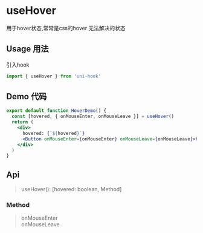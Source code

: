# useHover

用于hover状态,常常是css的hover 无法解决的状态

## Usage 用法

引入hook

```jsx
import { useHover } from 'uni-hook'
```

## Demo 代码

```jsx
export default function HoverDemo() {
  const [hovered, { onMouseEnter, onMouseLeave }] = useHover()
  return (
    <div>
      hovered: {`${hovered}`}
      <Button onMouseEnter={onMouseEnter} onMouseLeave={onMouseLeave}>hover我，快！</Button>
    </div>
  )
}
```

## Api

> useHover(): [hovered: boolean, Method]

### Method
> onMouseEnter  
> onMouseLeave